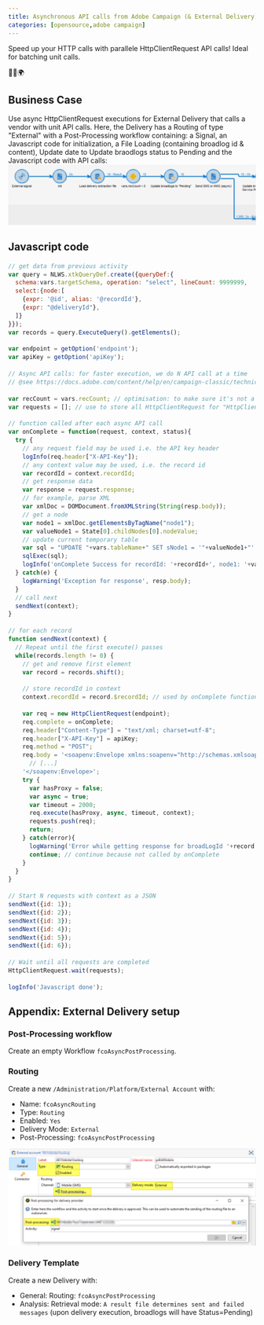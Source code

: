 ```yaml
---
title: Asynchronous API calls from Adobe Campaign (& External Delivery)
categories: [opensource,adobe campaign]
---
```


Speed up your HTTP calls with parallele HttpClientRequest API calls! Ideal for batching unit calls.

<p class="text-center">🐍👑🌍</p>

<!--more-->

## Business Case

Use async HttpClientRequest executions for External Delivery that calls a vendor with unit API calls. Here, the Delivery has a Routing of type "External" with a Post-Processing workflow containing: a Signal, an Javascript code for initialization, a File Loading (containing broadlog id & content), Update date to Update braodlogs status to Pending and the Javascript code with API calls:
![](/assets/images/2021/adobe-campaign-async-api-call-HttpClientRequest.jpg)

## Javascript code
```js
// get data from previous activity
var query = NLWS.xtkQueryDef.create({queryDef:{
  schema:vars.targetSchema, operation: "select", lineCount: 9999999,
  select:{node:[
    {expr: '@id', alias: '@recordId'},
    {expr: "@deliveryId"},
  ]}
}});
var records = query.ExecuteQuery().getElements();

var endpoint = getOption('endpoint');
var apiKey = getOption('apiKey');

// Async API calls: for faster execution, we do N API call at a time
// @see https://docs.adobe.com/content/help/en/campaign-classic/technicalresources/api/c-HttpClientRequest.html

var recCount = vars.recCount; // optimisation: to make sure it's not a XML parsing, we store it as a Javascript variable
var requests = []; // use to store all HttpClientRequest for "HttpClientRequest.wait(requests)"

// function called after each async API call
var onComplete = function(request, context, status){
  try {
    // any request field may be used i.e. the API key header
    logInfo(req.header["X-API-Key"]);
    // any context value may be used, i.e. the record id
    var recordId = context.recordId;
    // get response data
    var response = request.response;
    // for example, parse XML
    var xmlDoc = DOMDocument.fromXMLString(String(resp.body));
    // get a node
    var node1 = xmlDoc.getElementsByTagName("node1");
    var valueNode1 = State[0].childNodes[0].nodeValue;
    // update current temporary table
    var sql = "UPDATE "+vars.tableName+" SET sNode1 = '"+valueNode1+"' WHERE iId = "+recordId;
    sqlExec(sql);
    logInfo('onComplete Success for recordId: '+recordId+', node1: '+valueNode1+', Context_'+context.id+'. Progress: '+(recCount-records.length)+'/'+recCount);
  } catch(e) {
    logWarning('Exception for response', resp.body);
  }
  // call next
  sendNext(context);
}

// for each record
function sendNext(context) {
  // Repeat until the first execute() passes
  while(records.length != 0) {
    // get and remove first element
    var record = records.shift();
    
    // store recordId in context
    context.recordId = record.$recordId; // used by onComplete function to update the temp table 
  
    var req = new HttpClientRequest(endpoint);
    req.complete = onComplete;
    req.header["Content-Type"] = "text/xml; charset=utf-8";
    req.header["X-API-Key"] = apiKey;
    req.method = "POST";
    req.body = '<soapenv:Envelope xmlns:soapenv="http://schemas.xmlsoap.org/soap/envelope/" xmlns:sms="SMS">' +
      // [...]
    '</soapenv:Envelope>';
    try {
      var hasProxy = false;
      var async = true;
      var timeout = 2000;
      req.execute(hasProxy, async, timeout, context);
      requests.push(req);
      return;
    } catch(error){
      logWarning('Error while getting response for broadLogId '+record.$recordId+', continue. Error:', error);
      continue; // continue because not called by onComplete
    }
  }
} 

// Start N requests with context as a JSON
sendNext({id: 1});
sendNext({id: 2});
sendNext({id: 3});
sendNext({id: 4});
sendNext({id: 5});
sendNext({id: 6});

// Wait until all requests are completed
HttpClientRequest.wait(requests);

logInfo('Javascript done');
```

## Appendix: External Delivery setup

### Post-Processing workflow

Create an empty Workflow `fcoAsyncPostProcessing`.

### Routing

Create a new `/Administration/Platform/External Account` with:
- Name: `fcoAsyncRouting`
- Type: `Routing`
- Enabled: `Yes`
- Delivery Mode: `External`
- Post-Processing: `fcoAsyncPostProcessing`

![](/assets/images/2021/adobe-campaign-async-api-call-external-delivery.jpg)

### Delivery Template

Create a new Delivery with:
- General: Routing: `fcoAsyncPostProcessing`
- Analysis: Retrieval mode: `A result file determines sent and failed messages` (upon delivery execution, broadlogs will have Status=Pending)

